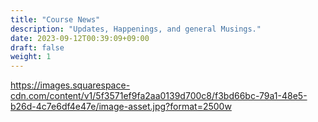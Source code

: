 ```yaml
---
title: "Course News"
description: "Updates, Happenings, and general Musings."
date: 2023-09-12T00:39:09+09:00
draft: false
weight: 1
---
```


https://images.squarespace-cdn.com/content/v1/5f3571ef9fa2aa0139d700c8/f3bd66bc-79a1-48e5-b26d-4c7e6df4e47e/image-asset.jpg?format=2500w
